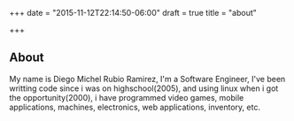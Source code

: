 +++
date = "2015-11-12T22:14:50-06:00"
draft = true
title = "about"

+++
## About

My name is Diego Michel Rubio Ramirez, I'm a Software Engineer, I've been writting code since i was on highschool(2005),
and using linux when i got the opportunity(2000), i have programmed video games, mobile applications, machines, electronics,
web applications, inventory, etc.

